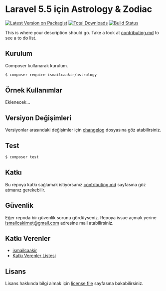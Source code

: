 # Laravel 5.5 için Astrology & Zodiac

[![Latest Version on Packagist][ico-version]][link-packagist]
[![Total Downloads][ico-downloads]][link-downloads]
[![Build Status][ico-travis]][link-travis]

This is where your description should go. Take a look at [contributing.md](contributing.md) to see a to do list.

## Kurulum

Composer kullanarak kurulum.

``` bash
$ composer require ismailcaakir/astrology
```

## Örnek Kullanımlar

Eklenecek...


## Versiyon Değişimleri

Versiyonlar arasındaki değişimler için [changelog](changelog.md) dosyasına göz atabilirsiniz.

## Test

``` bash
$ composer test
```

## Katkı

Bu repoya katkı sağlamak istiyorsanız [contributing.md](contributing.md) sayfasına göz atmanız gerekebilir.

## Güvenlik

Eğer repoda bir güvenlik sorunu gördüyseniz. Repoya issue açmak yerine ismailcakirnet@gmail.com adresine mail atabilirsiniz.

## Katkı Verenler

- [ismailcaakir][link-author]
- [Katkı Verenler Listesi][link-contributors]

## Lisans

Lisans hakkında bilgi almak için [license file](license.md) sayfasına bakabilirsiniz.

[ico-version]: https://img.shields.io/packagist/v/ismailcaakir/astrology.svg?style=flat-square
[ico-downloads]: https://img.shields.io/packagist/dt/ismailcaakir/astrology.svg?style=flat-square
[ico-travis]: https://img.shields.io/travis/ismailcaakir/astrology/master.svg?style=flat-square
[ico-styleci]: https://styleci.io/repos/12345678/shield

[link-packagist]: https://packagist.org/packages/ismailcaakir/astrology
[link-downloads]: https://packagist.org/packages/ismailcaakir/astrology
[link-travis]: https://travis-ci.org/ismailcaakir/astrology
[link-styleci]: https://styleci.io/repos/12345678
[link-author]: https://github.com/ismailcaakir
[link-contributors]: ../../contributors
